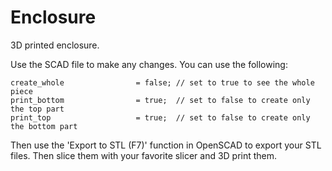 # Enclosure

3D printed enclosure.

Use the SCAD file to make any changes. You can use the following:

```
create_whole                = false; // set to true to see the whole piece
print_bottom                = true;  // set to false to create only the top part
print_top                   = true;  // set to false to create only the bottom part
```

Then use the 'Export to STL (F7)' function in OpenSCAD to export your STL files. Then slice them with your favorite slicer and 3D print them.
